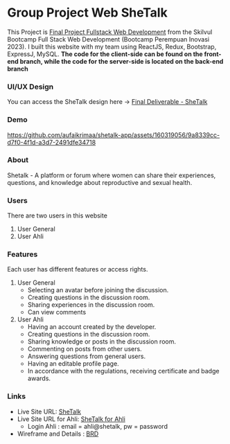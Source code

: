 # Group Project Web SheTalk

This Project is [Final Project Fullstack Web Development](https://github.com/impactbyte/full-stack-web-assignments/tree/master/Final-Project-Fullstack-Web-development) from the Skilvul Bootcamp Full Stack Web Development (Bootcamp Perempuan Inovasi 2023).
I built this website with my team using ReactJS, Redux, Bootstrap, ExpressJ, MySQL. 
**The code for the client-side can be found on the front-end branch, while the code for the server-side is located on the back-end branch**

### UI/UX Design
You can access the SheTalk design here -> [Final Deliverable - SheTalk](https://www.figma.com/design/hlc31ZFnZWkNtzledk7fQk/Final-Deliverable---Dewi-Sartika?node-id=0-1&t=ETyIPOnw5f3XIYWQ-1)


### Demo
https://github.com/aufaikrimaa/shetalk-app/assets/160319056/9a8339cc-d7f0-4f1d-a3d7-2491dfe34718

### About
Shetalk - A platform or forum where women can share their experiences, questions, and knowledge about reproductive and sexual health.

### Users
There are two users in this website
1. User General
2. User Ahli

### Features
Each user has different features or access rights.
1. User General
    - Selecting an avatar before joining the discussion.
    - Creating questions in the discussion room.
    - Sharing experiences in the discussion room.
    - Can view comments
2. User Ahli
    - Having an account created by the developer.
    - Creating questions in the discussion room.
    - Sharing knowledge or posts in the discussion room.
    - Commenting on posts from other users.
    - Answering questions from general users.
    - Having an editable profile page.
    - In accordance with the regulations, receiving certificate and badge awards.

### Links

- Live Site URL: [SheTalk](https://shetalk-app.netlify.app/)
- Live Site URL for Ahli: [SheTalk for Ahli](https://shetalk-app.netlify.app/login.html)
  - Login Ahli : email = ahli@shetalk, pw = password
- Wireframe and Details : [BRD](https://www.figma.com/file/hlc31ZFnZWkNtzledk7fQk/Final-Deliverable---Dewi-Sartika)
